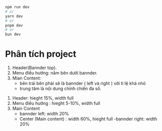 ```bash
npm run dev
# or
yarn dev
# or
pnpm dev
# or
bun dev
```
# Phân tích project
 <!-- phân tích index -->
  1. Header(Bannder top).
  2. Menu điều hướng: nằm bên dưới bannder.
  3. Mian Content: 
        - bên trái bên phải sẽ là bannder ( left và right ) với tỉ lệ khá nhỏ
        - trung tâm là nội dung chính chiến đa số.
<!-- Tỉ lệ bố cục   -->

1. Header: hieght 15%, width full
3. Menu điều hướng : hieght 5-10%, width full
4. Main Content
    - bannder left: width 20%
    - Center (Main content) : width 60%, hieght full
    -bannder right: width 20%


